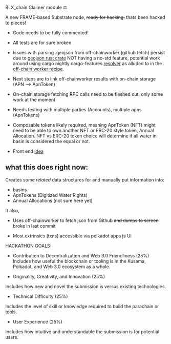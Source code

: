 BLX_chain Claimer module ⚖️

A new FRAME-based Substrate node, ~~ready for hacking.~~ thats been hacked to pieces!

*  Code needs to be fully commented!  

*  All tests are for sure broken  

*  Issues with parsing .geojson from off-chainworker (github fetch) persist due to [geojson rust crate](https://crates.io/crates/geojson) NOT having a no-std feature, potential work around using cargo nightly cargo-features [resolver](https://doc.rust-lang.org/nightly/cargo/reference/unstable.html?highlight=nightly#resolver) as alluded to in the [off-chain worker recipe](https://substrate.dev/recipes/3-entrees/off-chain-workers/http-json.html).  

*  Next steps are to link off-chainworker results with on-chain storage (APN --> ApnToken)  

*  On-chain storage fetching RPC calls need to be fleshed out, only some work at the moment  

*  Needs testing with multiple parties (Accounts), multiple apns (ApnTokens)

*  Composable tokens likely required, meaning ApnToken (NFT) might need to be able to own another NFT or ERC-20 style token, Annual Allocation. NFT vs ERC-20 token choice will determine if all water in basin is considered the equal or not. 

* Front end [idea](https://morioh.com/p/bf71bb815161)  
  
## what this does right now:

Creates some *related* data structures for and manually put information into:
* basins
* ApnTokens (Digitized Water Rights)
* Annual Allocations (not sure here yet)

It also, 

* Uses off-chainworker to fetch json from Github ~~and dumps to screen~~ broke in last commit

* Most extrinsics (txns) accessible via polkadot apps js UI 


HACKATHON GOALS:
* Contribution to Decentralization and Web 3.0 Friendliness (25%)
Includes how useful the blockchain or tooling is in the Kusama, Polkadot, and Web 3.0 ecosystem as a whole.

* Originality, Creativity, and Innovation (25%)

Includes how new and novel the submission is versus existing technologies.

* Technical Difficulty (25%)

Includes the level of skill or knowledge required to build the parachain or tools.

* User Experience (25%)

Includes how intuitive and understandable the submission is for potential users.

 
